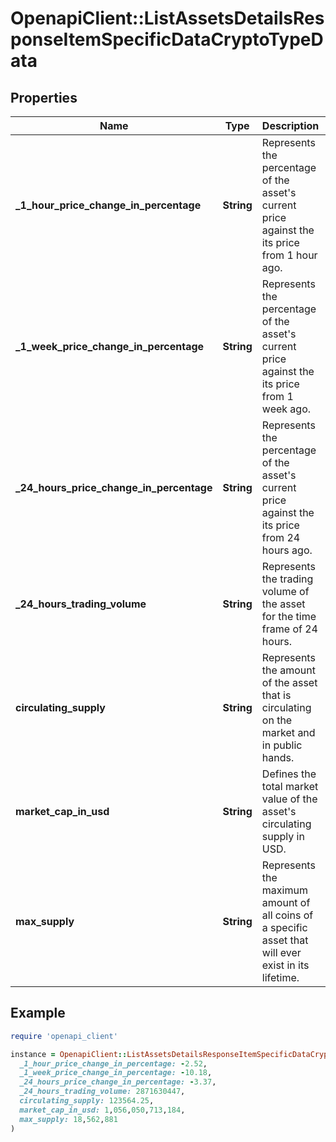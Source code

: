 # OpenapiClient::ListAssetsDetailsResponseItemSpecificDataCryptoTypeData

## Properties

| Name | Type | Description | Notes |
| ---- | ---- | ----------- | ----- |
| **_1_hour_price_change_in_percentage** | **String** | Represents the percentage of the asset&#39;s current price against the its price from 1 hour ago. |  |
| **_1_week_price_change_in_percentage** | **String** | Represents the percentage of the asset&#39;s current price against the its price from 1 week ago. |  |
| **_24_hours_price_change_in_percentage** | **String** | Represents the percentage of the asset&#39;s current price against the its price from 24 hours ago. |  |
| **_24_hours_trading_volume** | **String** | Represents the trading volume of the asset for the time frame of 24 hours. |  |
| **circulating_supply** | **String** | Represents the amount of the asset that is circulating on the market and in public hands. |  |
| **market_cap_in_usd** | **String** | Defines the total market value of the asset&#39;s circulating supply in USD. |  |
| **max_supply** | **String** | Represents the maximum amount of all coins of a specific asset that will ever exist in its lifetime. |  |

## Example

```ruby
require 'openapi_client'

instance = OpenapiClient::ListAssetsDetailsResponseItemSpecificDataCryptoTypeData.new(
  _1_hour_price_change_in_percentage: -2.52,
  _1_week_price_change_in_percentage: -10.18,
  _24_hours_price_change_in_percentage: -3.37,
  _24_hours_trading_volume: 2871630447,
  circulating_supply: 123564.25,
  market_cap_in_usd: 1,056,050,713,184,
  max_supply: 18,562,881
)
```

